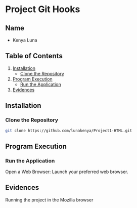 # Project Git Hooks

## Name

- Kenya Luna

## Table of Contents

1. [Installation](#installation)
   - [Clone the Repository](#clone-the-repository)
2. [Program Execution](#program-execution)
   - [Run the Application](#run-the-application)
3. [Evidences](#evidences)

## Installation
### Clone the Repository

```sh
git clone https://github.com/lunakenya/Project1-HTML.git
```

## Program Execution
### Run the Application

Open a Web Browser: Launch your preferred web browser.

## Evidences
Running the project in the Mozilla browser